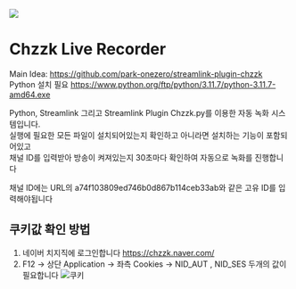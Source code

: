 <a href="https://hits.seeyoufarm.com"><img src="https://hits.seeyoufarm.com/api/count/incr/badge.svg?url=https%3A%2F%2Fgithub.com%2FBlackOut-git%2FChzzk-live-recorder&count_bg=%2379C83D&title_bg=%23555555&icon=&icon_color=%23E7E7E7&title=hits&edge_flat=false"/></a>

# Chzzk Live Recorder
Main Idea: https://github.com/park-onezero/streamlink-plugin-chzzk  
Python 설치 필요 https://www.python.org/ftp/python/3.11.7/python-3.11.7-amd64.exe  

Python, Streamlink 그리고 Streamlink Plugin Chzzk.py를 이용한 자동 녹화 시스템입니다.  
실행에 필요한 모든 파일이 설치되어있는지 확인하고 아니라면 설치하는 기능이 포함되어있고  
채널 ID를 입력받아 방송이 켜져있는지 30초마다 확인하여 자동으로 녹화를 진행합니다  

채널 ID에는 URL의 a74f103809ed746b0d867b114ceb33ab와 같은 고유 ID를 입력해야됩니다 

## 쿠키값 확인 방법
1. 네이버 치지직에 로그인합니다 https://chzzk.naver.com/
2. F12 -> 상단 Application -> 좌측 Cookies -> NID_AUT , NID_SES 두개의 값이 필요합니다
![쿠키](https://github.com/BlackOut-git/Chzzk-live-recorder/assets/94197378/461e7d80-4391-4353-a27a-708b0b199205)
